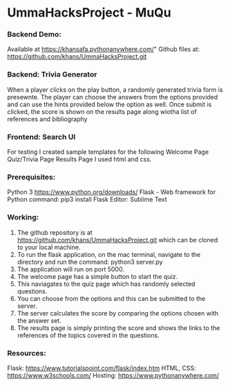 # UmmaHacksProject - MuQu

### Backend Demo:
Available at https://khansafa.pythonanywhere.com/"
Github files at: https://github.com/khans/UmmaHacksProject.git

### Backend: Trivia Generator 

When a player clicks on the play button, a randomly generated trivia form is presewnte. The player can choose the answers from the options provided and can use the hints provided below the option as well.
Once submit is clicked, the score is shown on the results page along wiotha  list of references and bibliography

### Frontend: Search UI
For testing I created sample templates for the following
Welcome Page
Quiz/Trivia Page
Results Page
I used html and css.

### Prerequisites:
Python 3
    https://www.python.org/downloads/
Flask - Web framework for Python 
    command: pip3 install Flask
Editor:
    Sublime Text 

### Working:
1) The github repository is at https://github.com/khans/UmmaHacksProject.git which can be cloned to your local machine.
2) To run the flask application, on the mac terminal, navigate to the directory and run the command: 
    python3 server.py
3) The application will run on port 5000. 
4) The welcome page has a simple button to start the quiz.
5) This naviagates to the quiz page which has randomly selected questions. 
6) You can choose from the options and this can be submitted to the server.
7) The server calculates the score by comparing the options chosen with the answer set.
8) The results page is simply printing the score and shows the links to the references of the topics covered in the questions.

### Resources: 
Flask: https://www.tutorialspoint.com/flask/index.htm
HTML, CSS: https://www.w3schools.com/
Hosting: https://www.pythonanywhere.com/
